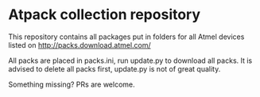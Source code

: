 # Atpack collection repository
This repository contains all packages put in folders for all Atmel devices
listed on http://packs.download.atmel.com/

All packs are placed in packs.ini, run update.py to download all packs. It is
advised to delete all packs first, update.py is not of great quality.

Something missing? PRs are welcome.